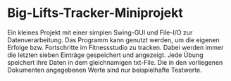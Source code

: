 # Big-Lifts-Tracker-Miniprojekt

Ein kleines Projekt mit einer simplen Swing-GUI und File-I/O zur Datenverarbeitung.
Das Programm kann genutzt werden, um die eigenen Erfolge bzw. Fortschritte im Fitnessstudio zu tracken.
Dabei werden immer die letzten sieben Einträge gespeichert und angezeigt. Jede Übung speichert ihre Daten in dem gleichnamigen txt-File.
Die in den vorliegenen Dokumenten angegebenen Werte sind nur beispielhafte Testwerte.
